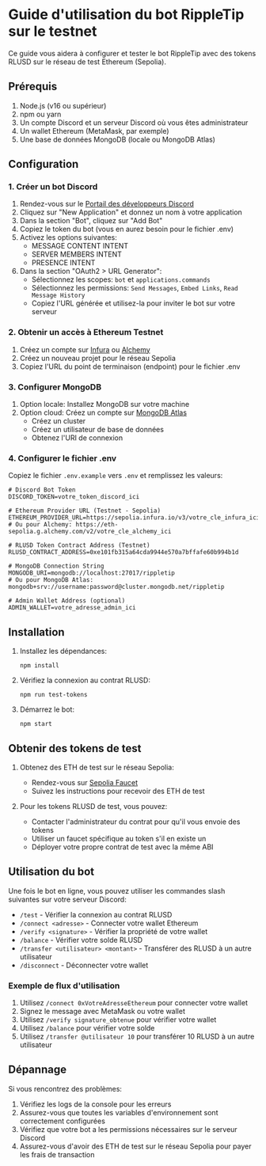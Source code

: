# Guide d'utilisation du bot RippleTip sur le testnet

Ce guide vous aidera à configurer et tester le bot RippleTip avec des tokens RLUSD sur le réseau de test Ethereum (Sepolia).

## Prérequis

1. Node.js (v16 ou supérieur)
2. npm ou yarn
3. Un compte Discord et un serveur Discord où vous êtes administrateur
4. Un wallet Ethereum (MetaMask, par exemple)
5. Une base de données MongoDB (locale ou MongoDB Atlas)

## Configuration

### 1. Créer un bot Discord

1. Rendez-vous sur le [Portail des développeurs Discord](https://discord.com/developers/applications)
2. Cliquez sur "New Application" et donnez un nom à votre application
3. Dans la section "Bot", cliquez sur "Add Bot"
4. Copiez le token du bot (vous en aurez besoin pour le fichier .env)
5. Activez les options suivantes:
   - MESSAGE CONTENT INTENT
   - SERVER MEMBERS INTENT
   - PRESENCE INTENT
6. Dans la section "OAuth2 > URL Generator":
   - Sélectionnez les scopes: `bot` et `applications.commands`
   - Sélectionnez les permissions: `Send Messages`, `Embed Links`, `Read Message History`
   - Copiez l'URL générée et utilisez-la pour inviter le bot sur votre serveur

### 2. Obtenir un accès à Ethereum Testnet

1. Créez un compte sur [Infura](https://infura.io/) ou [Alchemy](https://www.alchemy.com/)
2. Créez un nouveau projet pour le réseau Sepolia
3. Copiez l'URL du point de terminaison (endpoint) pour le fichier .env

### 3. Configurer MongoDB

1. Option locale: Installez MongoDB sur votre machine
2. Option cloud: Créez un compte sur [MongoDB Atlas](https://www.mongodb.com/cloud/atlas)
   - Créez un cluster
   - Créez un utilisateur de base de données
   - Obtenez l'URI de connexion

### 4. Configurer le fichier .env

Copiez le fichier `.env.example` vers `.env` et remplissez les valeurs:

```
# Discord Bot Token
DISCORD_TOKEN=votre_token_discord_ici

# Ethereum Provider URL (Testnet - Sepolia)
ETHEREUM_PROVIDER_URL=https://sepolia.infura.io/v3/votre_cle_infura_ici
# Ou pour Alchemy: https://eth-sepolia.g.alchemy.com/v2/votre_cle_alchemy_ici

# RLUSD Token Contract Address (Testnet)
RLUSD_CONTRACT_ADDRESS=0xe101fb315a64cda9944e570a7bffafe60b994b1d

# MongoDB Connection String
MONGODB_URI=mongodb://localhost:27017/rippletip
# Ou pour MongoDB Atlas: mongodb+srv://username:password@cluster.mongodb.net/rippletip

# Admin Wallet Address (optional)
ADMIN_WALLET=votre_adresse_admin_ici
```

## Installation

1. Installez les dépendances:
   ```
   npm install
   ```

2. Vérifiez la connexion au contrat RLUSD:
   ```
   npm run test-tokens
   ```

3. Démarrez le bot:
   ```
   npm start
   ```

## Obtenir des tokens de test

1. Obtenez des ETH de test sur le réseau Sepolia:
   - Rendez-vous sur [Sepolia Faucet](https://sepoliafaucet.com/)
   - Suivez les instructions pour recevoir des ETH de test

2. Pour les tokens RLUSD de test, vous pouvez:
   - Contacter l'administrateur du contrat pour qu'il vous envoie des tokens
   - Utiliser un faucet spécifique au token s'il en existe un
   - Déployer votre propre contrat de test avec la même ABI

## Utilisation du bot

Une fois le bot en ligne, vous pouvez utiliser les commandes slash suivantes sur votre serveur Discord:

- `/test` - Vérifier la connexion au contrat RLUSD
- `/connect <adresse>` - Connecter votre wallet Ethereum
- `/verify <signature>` - Vérifier la propriété de votre wallet
- `/balance` - Vérifier votre solde RLUSD
- `/transfer <utilisateur> <montant>` - Transférer des RLUSD à un autre utilisateur
- `/disconnect` - Déconnecter votre wallet

### Exemple de flux d'utilisation

1. Utilisez `/connect 0xVotreAdresseEthereum` pour connecter votre wallet
2. Signez le message avec MetaMask ou votre wallet
3. Utilisez `/verify signature_obtenue` pour vérifier votre wallet
4. Utilisez `/balance` pour vérifier votre solde
5. Utilisez `/transfer @utilisateur 10` pour transférer 10 RLUSD à un autre utilisateur

## Dépannage

Si vous rencontrez des problèmes:

1. Vérifiez les logs de la console pour les erreurs
2. Assurez-vous que toutes les variables d'environnement sont correctement configurées
3. Vérifiez que votre bot a les permissions nécessaires sur le serveur Discord
4. Assurez-vous d'avoir des ETH de test sur le réseau Sepolia pour payer les frais de transaction 